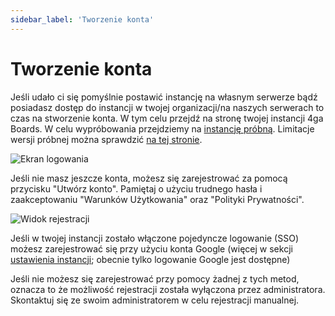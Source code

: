 ```yaml
---
sidebar_label: 'Tworzenie konta'
---
```


# Tworzenie konta

Jeśli udało ci się pomyślnie postawić instancję na własnym serwerze bądź posiadasz dostęp do instancji w twojej organizacji/na naszych serwerach to czas na stworzenie konta. W tym celu przejdź na stronę twojej instancji 4ga Boards.
W celu wypróbowania przejdziemy na [instancję próbną](https://demo.4gaboards.com/). Limitacje wersji próbnej można sprawdzić [na tej stronie](https://4gaboards.com/try).

![Ekran logowania](/img/login_pl.png)

Jeśli nie masz jeszcze konta, możesz się zarejestrować za pomocą przycisku "Utwórz konto". Pamiętaj o użyciu trudnego hasła i zaakceptowaniu  "Warunków Użytkowania" oraz "Polityki Prywatności".

![Widok rejestracji](/img/register_pl.png)

Jeśli w twojej instancji zostało włączone pojedyncze logowanie (SSO) możesz zarejestrować się przy użyciu konta Google (więcej w sekcji [ustawienia instancji](./instance-settings); obecnie tylko logowanie Google jest dostępne)

Jeśli nie możesz się zarejestrować przy pomocy żadnej z tych metod, oznacza to że możliwość rejestracji została wyłączona przez administratora. Skontaktuj się ze swoim administratorem w celu rejestracji manualnej.
